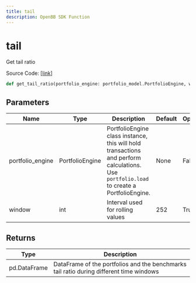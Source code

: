 ```yaml
---
title: tail
description: OpenBB SDK Function
---
```


# tail

Get tail ratio

Source Code: [[link](https://github.com/OpenBB-finance/OpenBBTerminal/tree/main/openbb_terminal/portfolio/portfolio_model.py#L1303)]

```python
def get_tail_ratio(portfolio_engine: portfolio_model.PortfolioEngine, window: int = 252) -> None
```
## Parameters

| Name | Type | Description | Default | Optional |
| ---- | ---- | ----------- | ------- | -------- |
| portfolio_engine | PortfolioEngine | PortfolioEngine class instance, this will hold transactions and perform calculations.<br/>Use `portfolio.load` to create a PortfolioEngine. | None | False |
| window | int | Interval used for rolling values | 252 | True |

## Returns

| Type | Description |
| ---- | ----------- |
| pd.DataFrame | DataFrame of the portfolios and the benchmarks tail ratio during different time windows |

